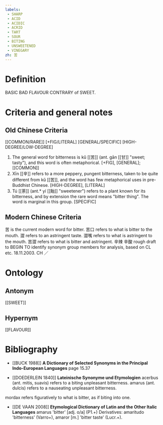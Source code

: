 ```yaml
---
labels: 
 - SHARP
 - ACID
 - ACIDIC
 - ACRID
 - TART
 - SOUR
 - BITING
 - UNSWEETENED
 - VINEGARY
zh: 苦
---
```


# Definition
BASIC BAD FLAVOUR CONTRARY of SWEET.
# Criteria and general notes
## Old Chinese Criteria
[[COMMON/RARE]]
[+FIG/LITERAL]
[GENERAL/SPECIFIC]
[HIGH-DEGREE/LOW-DEGREE]
1. The general word for bitterness is kǔ [[苦]] (ant. gān [[甘]] "sweet; tasty"), and this word is often metaphorical.
[+FIG], [GENERAL]; [[COMMON]]
2. Xīn [[辛]] refers to a more peppery, pungent bitterness, taken to be quite different from kǔ [[苦]], and the word has few metaphorical uses in pre-Buddhist Chinese.
[HIGH-DEGREE], [LITERAL]
3. Tú [[荼]] (ant.* yí [[飴]] "sweetener") refers to a plant known for its bitterness, and by extension the rare word means "bitter thing". The word is marginal in this group.
[SPECIFIC]
## Modern Chinese Criteria
苦 is the current modern word for bitter.
苦口 refers to what is bitter to the mouth.
澀 refers to an astringent taste.
澀嘴 refers to what is astringent to the mouth.
苦澀 refers to what is bitter and astringent.
辛辣
辛酸
rough draft to BEGIN TO identify synonym group members for analysis, based on CL etc. 18.11.2003. CH ／
# Ontology

## Antonym
[[SWEET]]
## Hypernym
[[FLAVOUR]]
# Bibliography
- [[BUCK 1988]]
**A Dictionary of Selected Synonyms in the Principal Indo-European Languages** page 15.37

- [[DOEDERLEIN 1840]]
**Lateinische Synonyme und Etymologien** 
acerbus (ant. mitis, suavis) refers to a biting unpleasant bitterness.
amarus (ant. dulcis) refers to a nauseating unpleasant bitterness.

mordax refers figuratively to what is bitter, as if biting into one.
- [[DE VAAN 2008]]
**Etymological Dictionary of Latin and the Other Italic Languages** 
amarus 'bitter' [adj. o/a] (P1.+)
Derivatives: amaritudo 'bitterness' (Varro+), amaror [m.] 'bitter taste' (Lucr.+).